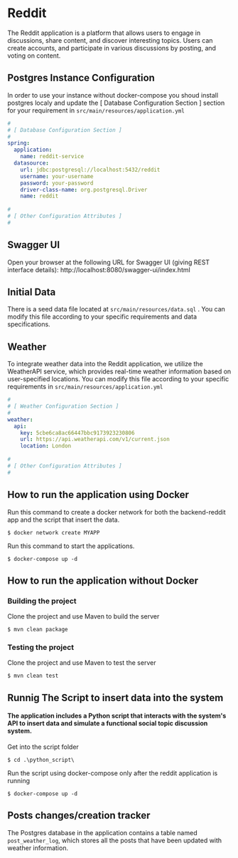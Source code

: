# Reddit
The Reddit application is a platform that allows users to engage in discussions, share content, and discover interesting topics. Users can create accounts, and participate in various discussions by posting,  and voting on content.


## Postgres Instance Configuration
In order to use your instance without docker-compose you shoud install postgres localy and update the [ Database Configuration Section ] section for your requirement in ```src/main/resources/application.yml```

```yaml
#
# [ Database Configuration Section ]
#
spring:
  application:
    name: reddit-service
  datasource:
    url: jdbc:postgresql://localhost:5432/reddit
    username: your-username
    password: your-password
    driver-class-name: org.postgresql.Driver
    name: reddit
  
#
# [ Other Configuration Attributes ]
#
```
## Swagger UI
Open your browser at the following URL for Swagger UI (giving REST interface details):
http://localhost:8080/swagger-ui/index.html

## Initial Data
There is a seed data file located at  ```src/main/resources/data.sql``` .
You can modify this file according to your specific requirements and data specifications.

## Weather
To integrate weather data into the Reddit application, we utilize the WeatherAPI service, which provides real-time weather information based on user-specified locations.
You can modify this file according to your specific requirements in ```src/main/resources/application.yml```

```yaml
#
# [ Weather Configuration Section ]
#
weather:
  api:
    key: 5cbe6ca8ac66447bbc9173923230806
    url: https://api.weatherapi.com/v1/current.json
    location: London
  
#
# [ Other Configuration Attributes ]
#
```

## How to run the application using Docker
Run this command to create a docker network for both the backend-reddit app and the script that insert the data.

	$ docker network create MYAPP
  
Run this command to start the applications.

	$ docker-compose up -d
  

## How to run the application without Docker

### Building the project
Clone the project and use Maven to build the server

	$ mvn clean package
  
### Testing the project

Clone the project and use Maven to test the server

	$ mvn clean test
	

## Runnig The Script to insert data into the system 
#### The application includes a Python script that interacts with the system's API to insert data and simulate a functional social topic discussion system.
Get into the script folder

	$ cd .\python_script\
	
Run the script using docker-compose only after the reddit application is running

	$ docker-compose up -d	

## Posts changes/creation tracker
The Postgres database in the application contains a table named ```post_weather_log```,
which stores all the posts that have been updated with weather information.
	
